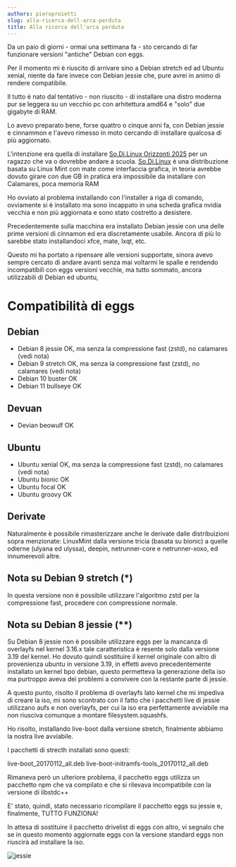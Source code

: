 ```yaml
---
authors: pieroproietti
slug: alla-ricerca-dell-arca-perduta
title: Alla ricerca dell'arca perduta
---
```


Da un paio di giorni - ormai una settimana fa - sto cercando di far funzionare versioni "antiche" Debian con eggs.

Per il momento mi è riuscito di arrivare sino a Debian stretch ed ad Ubuntu xenial, niente da fare invece con Debian jessie che, pure avrei in animo di rendere compatibile.

Il tutto è nato dal tentativo - non riuscito - di installare una distro moderna pur se leggera su un vecchio pc con arhitettura amd64 e "solo" due gigabyte di RAM. 

Lo avevo preparato bene, forse quattro o cinque anni fa, con Debian jessie e cinnammon e l'avevo rimesso in moto cercando di installare qualcosa di più aggiornato.

L'intenzione era quella di installare [So.Di.Linux Orizzonti 2025](https://sodilinux.itd.cnr.it/course/view.php?id=4&section=1) per un ragazzo che va o dovrebbe andare a scuola. [So.Di.Linux](https://sodilinux.itd.cnr.it/) è una distribuzione basata su Linux Mint con mate come interfaccia grafica, in teoria avrebbe dovuto girare con due GB in pratica era impossibile da installare con Calamares, poca memoria RAM

Ho ovviato al problema installando con l'installer a riga di comando, ovviamente si è installato ma sono incappato in una scheda grafica nvidia vecchia e non più aggiornata e sono stato costretto a desistere.

Precedentemente sulla macchina era installato Debian jessie con una delle prime versioni di cinnamon ed era discretamente usabile. Ancora di più lo sarebbe stato installandoci xfce, mate, lxqt, etc.

Questo mi ha portato a ripensare alle versioni supportate, sinora avevo sempre cercato di andare avanti senza mai voltarmi le spalle e rendendo incompatibili con eggs versioni vecchie, ma tutto sommato, ancora utilizzabili di Debian ed ubuntu,

# Compatibilità di eggs

## Debian

* Debian 8 jessie OK, ma senza la compressione fast (zstd), no calamares (vedi nota)
* Debian 9 stretch OK, ma senza la compressione fast (zstd), no calamares  (vedi nota)
* Debian 10 buster OK
* Debian 11 bullseye OK


## Devuan
* Devian beowulf OK

## Ubuntu
* Ubuntu xenial OK, ma senza la compressione fast (zstd), no calamares (vedi nota)
* Ubuntu bionic OK
* Ubuntu focal OK
* Ubuntu groovy OK

## Derivate
Naturalmente è possibile rimasterizzare anche le derivate dalle distribuizioni sopra menzionate: LinuxMint dalla versione tricia (basata su bionic) a quelle odierne (ulyana ed ulyssa), deepin, netrunner-core e netrunner-xoxo, ed innumerevoli altre.

## Nota su Debian 9 stretch (*)
In questa versione non è possibile utilizzare l'algoritmo zstd per la compressione fast, procedere con compressione normale.

## Nota su Debian 8 jessie (**)
Su Debian 8 jessie non è possibile utilizzare eggs per la mancanza di overlayfs nel kernel 3.16.x tale caratteristica è resente solo dalla versione 3.19 del kernel. Ho dovuto quindi sostituire il kernel originale con altro di provenienza ubuntu in versione 3.19, in effetti avevo precedentemente installato un kernel bpo debian, questo permetteva la generazione della iso ma purtroppo aveva dei problemi a convivere con la restante parte di jessie.

A questo punto, risolto il problema di overlayfs lato kernel che mi impediva di creare la iso, mi sono scontrato con il fatto che i pacchetti live di jessie utilizzano aufs e non overlayfs, per cui la iso era perfettamente avviabile ma non riusciva comunque a montare filesystem.squashfs.

Ho risolto, installando live-boot dalla versione stretch, finalmente abbiamo la nostra live avviabile.

I pacchetti di strecth installati sono questi:

live-boot_20170112_all.deb  live-boot-initramfs-tools_20170112_all.deb 

Rimaneva però un ulteriore problema, il pacchetto eggs utilizza un pacchetto npm che va compilato e che si rilevava incompatibile con la versione di libstdc++ 

E' stato, quindi, stato necessario ricompilare il pacchetto eggs su jessie e, finalmente, TUTTO FUNZIONA!

In attesa di sostituire il pacchetto drivelist di eggs con altro, vi segnalo che se in questo momento aggiornate eggs con la versione standard eggs non riuscirà ad installare la iso. 

![jessie](/images/jessie.png)
